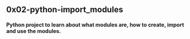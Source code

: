 ## 0x02-python-import_modules
#### Python project to learn about what modules are, how to create, import and use the modules.
